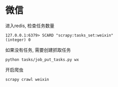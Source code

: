 # 微信

进入redis, 检查任务数量
```
127.0.0.1:6379> SCARD "scrapy:tasks_set:weixin"
(integer) 0
```

如果没有任务, 需要创建抓取任务
```
python tasks/job_put_tasks.py wx
```

开启爬虫
```
scrapy crawl weixin
```
